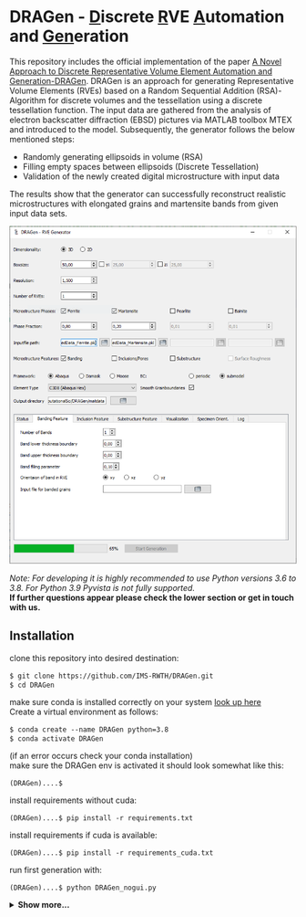 <h1> DRAGen - <ins>D</ins>iscrete <ins>R</ins>VE <ins>A</ins>utomation and <ins>Gen</ins>eration</h1>
<!--**D**iscrete **R**VE **A**utomation and **Gen**eration-->

<!--## Overview-->
<!--![logo](docs/GUI.PNG)-->

This repository includes the official implementation of the paper [A Novel Approach to Discrete Representative Volume Element Automation and Generation-DRAGen](https://www.mdpi.com/1996-1944/13/8/1887). 
DRAGen is an approach for generating Representative Volume Elements (RVEs) based on a Random Sequential Addition (RSA)-Algorithm for discrete volumes and the tessellation using a discrete tessellation function. The input data are gathered from the analysis of electron backscatter diffraction (EBSD) pictures via MATLAB toolbox MTEX and introduced to the model. Subsequently, the generator follows the below mentioned steps:

* Randomly generating ellipsoids in volume (RSA)
* Filling empty spaces between ellipsoids (Discrete Tessellation)
* Validation of the newly created digital microstructure with input data

The results show that the generator can successfully reconstruct realistic microstructures with elongated grains and martensite bands from given input data sets.

![logo](docs/GUI_Banding.PNG)

_Note: For developing it is highly recommended to use Python versions 3.6 to 3.8. For Python 3.9 Pyvista is not fully supported._<br>
**If further questions appear please check the lower section or get in touch with us.**


## Installation
clone this repository into desired destination:<br>
```
$ git clone https://github.com/IMS-RWTH/DRAGen.git
$ cd DRAGen
```
make sure conda is installed correctly on your system [look up here](https://docs.conda.io/projects/conda/en/latest/user-guide/install/index.html)<br>
Create a virtual environment as follows:<br>
```
$ conda create --name DRAGen python=3.8
$ conda activate DRAGen
```
(if an error occurs check your conda installation)<br>
make sure the DRAGen env is activated it should look somewhat like this:<br>
```
(DRAGen)....$ 
```
install requirements without cuda:<br> 
```
(DRAGen)....$ pip install -r requirements.txt 
```
install requirements if cuda is available:<br> 
```
(DRAGen)....$ pip install -r requirements_cuda.txt 
```
run first generation with:<br>
```
(DRAGen)....$ python DRAGen_nogui.py
```


<details>
<summary><b>Show more...<b></summary>



## Input data

<!--* a: grain radius (**mandatory**)
* b: grain radius (optional, default = a )
* c: grain radius (optional, default = a)
* alpha: grain slope in x-y-plane (optional, default = 0)
* beta: grain slope in other plane (not yet implemented)
* phi1: euler angle (optional, default: random)
* PHI: euler angle (optional, default: random)
* phi2: euler angle (optional, default: random)<br>-->


| Header: | a | b | c | alpha | beta | phi1 | PHI | phi2 |
| --- | :---: | :---: | :---: | :---: | :---: | :---: | :---: | :---: |
| **Description:** | grain radius | grain radius | grain radius | grain slope<br>x-y-plane | _soon_ | euler ang. | euler ang. | euler ang. |
| **Required:** | mandatory | optional | optional | optional | _soon_ | optional | optional | optional |
| **Default:** |  | a | a | 0 | _soon_ | random | random | random |

<br>
DRAGen takes .csv files as input. Theses files must contain <ins>at least one radius</ins> for each grain. This radius has to be called <em>a</em> in the header.
<br><ins>Optional parameters</ins> are:

1. _b_ and _c_ as second and third radius of each grain (ellipsoids are created).<br> _a_ is assumed to be oriented with the rolling direction and is aligned with x-axis,
_b_ is aligned with y-axis and _c_ with z-axis.<br>
2. If a slope relative to x-axis is detected (rotation in x-y-plane, around z-axis), _alpha_ can be used to implement this slope on the grains.<br>
_beta_ will be implemented in the future and will be a rotation around x- or y-axis.<br>
3. The texture can be defined with the parameters _phi1_, _PHI_ and _phi2_.

## Output Data

In V.1.0_b, the output files are Abaqus input files designed for the use with the ICAMS-Crystal-plysticity model. Therefore, the subroutine-files are needed for a successfull analysis.

* Periodic boundary conditions (PBC): BottomToTop.inp, FrontToRear.inp, LeftToRight.inp, Corners.inp, Edges.inp, Nsets.inp, VerticeSets.inp
* CP-model data (euler angles and grain size): graindata.inp
* RVE: RVE_smooth.inp
* RVE in arry: RVE_Numpy.npy (not needed at the moment!)

It is distiguished between a plastic phase (Phase 1, e.g. Ferrite) purely elastic phase (Phase 2, e.g. Martensite) and . Extensions to more then two phases are in the making.


## Input generator

One additional feature of our system is the generation of statistically representative microstructur using **Generative Adversarial Networks**, a method from the field of deep learning. With our CWGAN-GP, it is possible to generate an unlimited amount of vaild synthetical microstructure. Possible for "normal" grain data, inclusions and even damage (coming soon!). For more information, see our article on the basic idea of using a WGAN (https://www.mdpi.com/1996-1944/13/19/4236) and our IDDRG post on the CWGAN-GP (coming shortly after publishing).

## Latest Version
* DRAGen.V.1.0_b


## Support

* DRAGen Support <DRAGen@iehk.rwth-aachen.de>

Please use one of the following keywords for your issue as e-mail subject:
* General problems
* RSA error
* Tesselation error
* Mesher error
* Substructure
* Inclusions
* Bands


</details>
